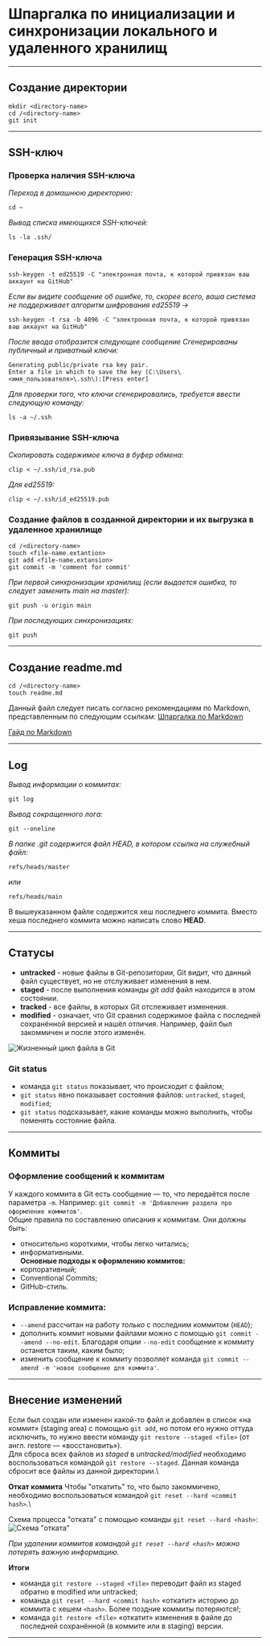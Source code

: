# Шпаргалка по инициализации и синхронизации локального и удаленного хранилищ
---

## Создание директории ##
```
mkdir <directory-name>
cd /<directory-name>
git init
```
---

## SSH-ключ

### Проверка наличия SSH-ключа
*Переход в домашнюю директорию:*
```
cd ~ 
```
*Вывод списка имеющихся SSH-ключей:*
```
ls -la .ssh/ 
```

### Генерация SSH-ключа
```
ssh-keygen -t ed25519 -C "электронная почта, к которой привязан ваш аккаунт на GitHub" 
```
*Если вы видите сообщение об ошибке, то, скорее всего, ваша система не поддерживает алгоритм шифрования ed25519 ->*
```
ssh-keygen -t rsa -b 4096 -C "электронная почта, к которой привязан ваш аккаунт на GitHub" 
```
*После ввода отобразится следующее сообщение*
*Сгенерированы публичный и приватный ключи:* 
```
Generating public/private rsa key pair. 
Enter a file in which to save the key (C:\Users\<имя_пользователя>\.ssh\):[Press enter] 
```
*Для проверки того, что ключи сгенерировались, требуется ввести следующую команду:*
```
ls -a ~/.ssh 
```

### Привязывание SSH-ключа

*Скопировать содержимое ключа в буфер обмена:*
```
clip < ~/.ssh/id_rsa.pub 
```
*Для ed25519:*
```
clip < ~/.ssh/id_ed25519.pub 
 ```

### Создание файлов в созданной директории и их выгрузка в удаленное хранилище
```
cd /<directory-name>
touch <file-name.extantion>
git add <file-name.extansion>
git commit -m 'comment for commit'
```
*При первой синхронизации хранилищ (если выдается ошибка, то следует заменить main на master):*
```
git push -u origin main 
```
*При последующих синхронизациях:*
```
git push 
```
---

## Создание readme.md
```
cd /<directory-name>
touch readme.md
```
Данный файл следует писать согласно рекомендациям по Markdown, представленным по следующим ссылкам:
[Шпаргалка по Markdown](https://gist.github.com/fomvasss/8dd8cd7f88c67a4e3727f9d39224a84c#alt-h1)

[Гайд по Markdown](https://www.markdownguide.org/cheat-sheet/)

---
## Log
*Вывод информации о коммитах:*
```
git log
```
*Вывод сокращенного лога:*
```
git --oneline
```
*В папке .git содержится файл HEAD, в котором ссылка на служебный файл:*
```
refs/heads/master
```
*или*
```
refs/heads/main
```
В вышеуказанном файле содержится хеш последнего коммита. Вместо хеша последнего коммита можно написать слово **HEAD**.

---
## Статусы 
- **untracked** - новые файлы в Git-репозитории, Git видит, что данный файл существует, но не отслуживает изменения в нем.
- **staged** - после выполнения команды *git add* файл находится в этом состоянии.
- **tracked** - все файлы, в которых Git отслеживает изменения.
- **modified** - означает, что Git сравнил содержимое файла с последней сохранённой версией и нашёл отличия. Например, файл был закоммичен и после этого изменён.

![Жизненный цикл файла в Git](https://pictures.s3.yandex.net/resources/M2_T5_1686651284.png 'Жизненный цикл файла в Git')
### Git status
- команда ```git status``` показывает, что происходит с файлом;
- ```git status``` явно показывает состояния файлов: ```untracked```, ```staged```, ```modified```;
- ```git status``` подсказывает, какие команды можно выполнить, чтобы поменять состояние файла.
---
## Коммиты
### Оформление сообщений к коммитам
У каждого коммита в Git есть сообщение — то, что передаётся после параметра ```-m```. Например: ```git commit -m 'Добавление раздела про оформление коммитов'```.\
Общие правила по составлению описания к коммитам. Они должны быть:
- относительно короткими, чтобы легко читались;
- информативными.\
**Основные подходы к оформлению коммитов:**
- корпоративный;
- Conventional Commits;
- GitHub-стиль.
### Исправление коммита:
- ```--amend``` рассчитан на работу *только* с последним коммитом (```HEAD```);
- дополнить коммит новыми файлами можно с помощью ```git commit --amend --no-edit```. Благодаря опции ```--no-edit``` сообщение к коммиту останется таким, каким было;
- изменить сообщение к коммиту позволяет команда ```git commit --amend -m 'новое сообщение для коммита'```.
---
## Внесение изменений
Если был создан или изменен какой-то файл и добавлен в список «на коммит» (staging area) с помощью ```git add```, но потом его нужно оттуда исключить, то нужно ввести команду ```git restore --staged <file>``` (от англ. restore — «восстановить»).\
Для сброса всех файлов из *staged* в *untracked/modified* необходимо воспользоваться командой ```git restore --staged```. Данная команда сбросит все файлы из данной директории.\

**Откат коммита**
Чтобы "откатить" то, что было закоммичено, необходимо воспользоваться командой ```git reset --hard <commit hash>```.\

Схема процесса "отката" с помощью команды ```git reset --hard <hash>```:
![Схема "отката"](https://pictures.s3.yandex.net/resources/M2_T6_1686651127.png)

*При удалении коммитов командой ```git reset --hard <hash>``` можно потерять важную информацию.*

**Итоги**
- команда ```git restore --staged <file>``` переводит файл из staged обратно в modified или untracked;
- команда ```git reset --hard <commit hash>``` «откатит» историю до коммита с хешем ```<hash>```. Более поздние коммиты потеряются!;
- команда ```git restore <file>``` «откатит» изменения в файле до последней сохранённой (в коммите или в staging) версии.
---







